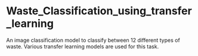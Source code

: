 # Waste_Classification_using_transfer_learning
An image classification model to classify between 12 different types of waste. Various transfer learning models are used for this task.
